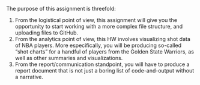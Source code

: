 The purpose of this assignment is threefold: 
1) From the logistical point of view, this assignment will give you the 
opportunity to start working with a more complex file structure, and
uploading files to GitHub. 
2) From the analytics point of view, this HW involves visualizing shot data 
of NBA players. More especifically, you will be producing so-called 
“shot charts” for a handful of players from the Golden State Warriors, as well 
as other summaries and visualizations. 
3) From the report/communication standpoint, you will have to produce a report 
document that is not just a boring list of code-and-output without a narrative.
